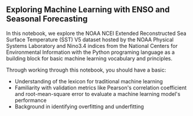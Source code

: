 ## Exploring Machine Learning with ENSO and Seasonal Forecasting

In this notebook, we explore the NOAA NCEI Extended Reconstructed Sea Surface Temperature (SST) V5 dataset hosted by the NOAA Physical Systems Laboratory and Nino3.4 indices from the National Centers for Environmental Information with the Python programing language as a building block for basic machine learning vocabulary and principles.

Through working through this notebook, you should have a basic:
-  Understanding of the lexicon for traditional machine learning
-  Familiarity with validation metrics like Pearson's correlation coefficient and root-mean-square error to evaluate a machine learning model's performance
-  Background in identifying overfitting and underfitting
